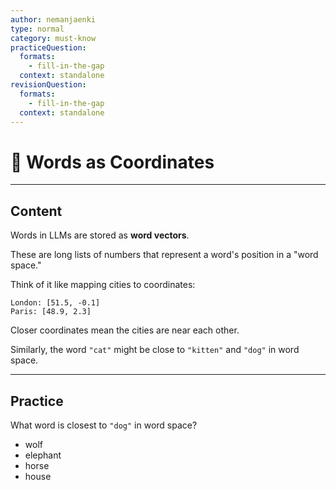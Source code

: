 ```yaml
---
author: nemanjaenki
type: normal
category: must-know
practiceQuestion:
  formats:
    - fill-in-the-gap
  context: standalone
revisionQuestion:
  formats:
    - fill-in-the-gap
  context: standalone
---
```


# 📍 Words as Coordinates

---

## Content

Words in LLMs are stored as **word vectors**.

These are long lists of numbers that represent a word's position in a "word space."

Think of it like mapping cities to coordinates:

```
London: [51.5, -0.1]
Paris: [48.9, 2.3]
```

Closer coordinates mean the cities are near each other. 

Similarly, the word `"cat"` might be close to `"kitten"` and `"dog"` in word space.

---

## Practice

What word is closest to `"dog"` in word space?

- wolf
- elephant
- horse
- house